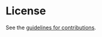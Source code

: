 # License

See the
[guidelines for contributions](https://github.com/bemasc/draft-ghedini-dprive-early-data/blob/master/CONTRIBUTING.md).

